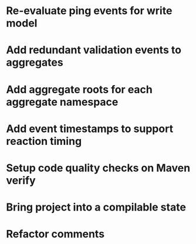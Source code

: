 # Re-evaluate ping events for write model

# Add redundant validation events to aggregates

# Add aggregate roots for each aggregate namespace

# Add event timestamps to support reaction timing

# Setup code quality checks on Maven verify

# Bring project into a compilable state

# Refactor comments
